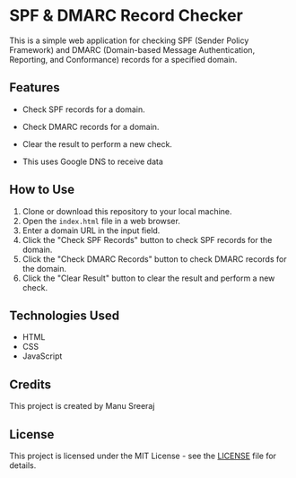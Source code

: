 # SPF & DMARC Record Checker

This is a simple web application for checking SPF (Sender Policy Framework) and DMARC (Domain-based Message Authentication, Reporting, and Conformance) records for a specified domain.

## Features

- Check SPF records for a domain.
- Check DMARC records for a domain.
- Clear the result to perform a new check.

- This uses Google DNS to receive data

## How to Use

1. Clone or download this repository to your local machine.
2. Open the `index.html` file in a web browser.
3. Enter a domain URL in the input field.
4. Click the "Check SPF Records" button to check SPF records for the domain.
5. Click the "Check DMARC Records" button to check DMARC records for the domain.
6. Click the "Clear Result" button to clear the result and perform a new check.


## Technologies Used

- HTML
- CSS
- JavaScript

## Credits

This project is created by Manu Sreeraj

## License

This project is licensed under the MIT License - see the [LICENSE](LICENSE) file for details.
